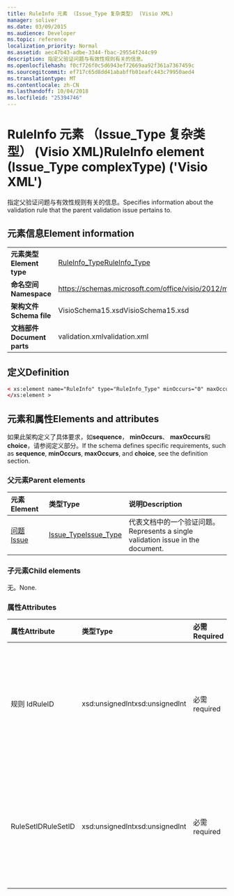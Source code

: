```yaml
---
title: RuleInfo 元素 （Issue_Type 复杂类型） (Visio XML)
manager: soliver
ms.date: 03/09/2015
ms.audience: Developer
ms.topic: reference
localization_priority: Normal
ms.assetid: aec47b43-adbe-3344-fbac-29554f244c99
description: 指定父验证问题与有效性规则有关的信息。
ms.openlocfilehash: f0cf726f0c5d6943ef72669aa92f361a7367459c
ms.sourcegitcommit: ef717c65d8dd41ababffb01eafc443c79950aed4
ms.translationtype: MT
ms.contentlocale: zh-CN
ms.lasthandoff: 10/04/2018
ms.locfileid: "25394746"
---
```

# <a name="ruleinfo-element-issuetype-complextype-visio-xml"></a><span data-ttu-id="d7b4e-103">RuleInfo 元素 （Issue_Type 复杂类型） (Visio XML)</span><span class="sxs-lookup"><span data-stu-id="d7b4e-103">RuleInfo element (Issue_Type complexType) ('Visio XML')</span></span>

<span data-ttu-id="d7b4e-104">指定父验证问题与有效性规则有关的信息。</span><span class="sxs-lookup"><span data-stu-id="d7b4e-104">Specifies information about the validation rule that the parent validation issue pertains to.</span></span>
  
## <a name="element-information"></a><span data-ttu-id="d7b4e-105">元素信息</span><span class="sxs-lookup"><span data-stu-id="d7b4e-105">Element information</span></span>

|||
|:-----|:-----|
|<span data-ttu-id="d7b4e-106">**元素类型**</span><span class="sxs-lookup"><span data-stu-id="d7b4e-106">**Element type**</span></span> <br/> |[<span data-ttu-id="d7b4e-107">RuleInfo_Type</span><span class="sxs-lookup"><span data-stu-id="d7b4e-107">RuleInfo_Type</span></span>](ruleinfo_type-complextypevisio-xml.md) <br/> |
|<span data-ttu-id="d7b4e-108">**命名空间**</span><span class="sxs-lookup"><span data-stu-id="d7b4e-108">**Namespace**</span></span> <br/> |https://schemas.microsoft.com/office/visio/2012/main  <br/> |
|<span data-ttu-id="d7b4e-109">**架构文件**</span><span class="sxs-lookup"><span data-stu-id="d7b4e-109">**Schema file**</span></span> <br/> |<span data-ttu-id="d7b4e-110">VisioSchema15.xsd</span><span class="sxs-lookup"><span data-stu-id="d7b4e-110">VisioSchema15.xsd</span></span>  <br/> |
|<span data-ttu-id="d7b4e-111">**文档部件**</span><span class="sxs-lookup"><span data-stu-id="d7b4e-111">**Document parts**</span></span> <br/> |<span data-ttu-id="d7b4e-112">validation.xml</span><span class="sxs-lookup"><span data-stu-id="d7b4e-112">validation.xml</span></span>  <br/> |
   
## <a name="definition"></a><span data-ttu-id="d7b4e-113">定义</span><span class="sxs-lookup"><span data-stu-id="d7b4e-113">Definition</span></span>

```XML
< xs:element name="RuleInfo" type="RuleInfo_Type" minOccurs="0" maxOccurs="1" >
</xs:element >
```

## <a name="elements-and-attributes"></a><span data-ttu-id="d7b4e-114">元素和属性</span><span class="sxs-lookup"><span data-stu-id="d7b4e-114">Elements and attributes</span></span>

<span data-ttu-id="d7b4e-115">如果此架构定义了具体要求，如**sequence**， **minOccurs**、 **maxOccurs**和**choice**，请参阅定义部分。</span><span class="sxs-lookup"><span data-stu-id="d7b4e-115">If the schema defines specific requirements, such as **sequence**, **minOccurs**, **maxOccurs**, and **choice**, see the definition section.</span></span> 
  
### <a name="parent-elements"></a><span data-ttu-id="d7b4e-116">父元素</span><span class="sxs-lookup"><span data-stu-id="d7b4e-116">Parent elements</span></span>

|<span data-ttu-id="d7b4e-117">**元素**</span><span class="sxs-lookup"><span data-stu-id="d7b4e-117">**Element**</span></span>|<span data-ttu-id="d7b4e-118">**类型**</span><span class="sxs-lookup"><span data-stu-id="d7b4e-118">**Type**</span></span>|<span data-ttu-id="d7b4e-119">**说明**</span><span class="sxs-lookup"><span data-stu-id="d7b4e-119">**Description**</span></span>|
|:-----|:-----|:-----|
|[<span data-ttu-id="d7b4e-120">问题</span><span class="sxs-lookup"><span data-stu-id="d7b4e-120">Issue</span></span>](issue-element-issues_type-complextypevisio-xml.md) <br/> |[<span data-ttu-id="d7b4e-121">Issue_Type</span><span class="sxs-lookup"><span data-stu-id="d7b4e-121">Issue_Type</span></span>](issue_type-complextypevisio-xml.md) <br/> |<span data-ttu-id="d7b4e-122">代表文档中的一个验证问题。</span><span class="sxs-lookup"><span data-stu-id="d7b4e-122">Represents a single validation issue in the document.</span></span>  <br/> |
   
### <a name="child-elements"></a><span data-ttu-id="d7b4e-123">子元素</span><span class="sxs-lookup"><span data-stu-id="d7b4e-123">Child elements</span></span>

<span data-ttu-id="d7b4e-124">无。</span><span class="sxs-lookup"><span data-stu-id="d7b4e-124">None.</span></span>
  
### <a name="attributes"></a><span data-ttu-id="d7b4e-125">属性</span><span class="sxs-lookup"><span data-stu-id="d7b4e-125">Attributes</span></span>

|<span data-ttu-id="d7b4e-126">**属性**</span><span class="sxs-lookup"><span data-stu-id="d7b4e-126">**Attribute**</span></span>|<span data-ttu-id="d7b4e-127">**类型**</span><span class="sxs-lookup"><span data-stu-id="d7b4e-127">**Type**</span></span>|<span data-ttu-id="d7b4e-128">**必需**</span><span class="sxs-lookup"><span data-stu-id="d7b4e-128">**Required**</span></span>|<span data-ttu-id="d7b4e-129">**说明**</span><span class="sxs-lookup"><span data-stu-id="d7b4e-129">**Description**</span></span>|<span data-ttu-id="d7b4e-130">**可能的值**</span><span class="sxs-lookup"><span data-stu-id="d7b4e-130">**Possible values**</span></span>|
|:-----|:-----|:-----|:-----|:-----|
|<span data-ttu-id="d7b4e-131">规则 Id</span><span class="sxs-lookup"><span data-stu-id="d7b4e-131">RuleID</span></span>  <br/> |<span data-ttu-id="d7b4e-132">xsd:unsignedInt</span><span class="sxs-lookup"><span data-stu-id="d7b4e-132">xsd:unsignedInt</span></span>  <br/> |<span data-ttu-id="d7b4e-133">必需</span><span class="sxs-lookup"><span data-stu-id="d7b4e-133">required</span></span>  <br/> |<span data-ttu-id="d7b4e-134">指定父问题与有效性规则的唯一标识符。</span><span class="sxs-lookup"><span data-stu-id="d7b4e-134">Specifies the unique identifier of the validation rule that the parent issue pertains to.</span></span>  <br/> |<span data-ttu-id="d7b4e-135">Xsd:unsignedInt 类型的值。</span><span class="sxs-lookup"><span data-stu-id="d7b4e-135">Values of the xsd:unsignedInt type.</span></span>  <br/> |
|<span data-ttu-id="d7b4e-136">RuleSetID</span><span class="sxs-lookup"><span data-stu-id="d7b4e-136">RuleSetID</span></span>  <br/> |<span data-ttu-id="d7b4e-137">xsd:unsignedInt</span><span class="sxs-lookup"><span data-stu-id="d7b4e-137">xsd:unsignedInt</span></span>  <br/> |<span data-ttu-id="d7b4e-138">必需</span><span class="sxs-lookup"><span data-stu-id="d7b4e-138">required</span></span>  <br/> |<span data-ttu-id="d7b4e-139">指定父问题与有效性规则集的唯一标识符。</span><span class="sxs-lookup"><span data-stu-id="d7b4e-139">Specifies the unique identifier of the validation rule set that the parent issue pertains to.</span></span>  <br/> |<span data-ttu-id="d7b4e-140">Xsd:unsignedInt 类型的值。</span><span class="sxs-lookup"><span data-stu-id="d7b4e-140">Values of the xsd:unsignedInt type.</span></span>  <br/> |
   

